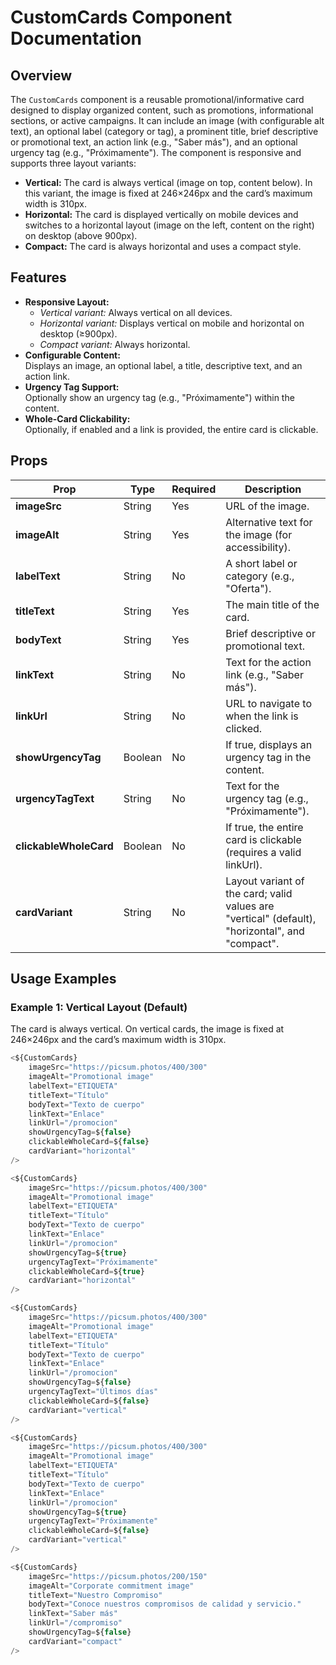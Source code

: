 # CustomCards Component Documentation

## Overview

The `CustomCards` component is a reusable promotional/informative card designed to display organized content, such as promotions, informational sections, or active campaigns. It can include an image (with configurable alt text), an optional label (category or tag), a prominent title, brief descriptive or promotional text, an action link (e.g., "Saber más"), and an optional urgency tag (e.g., "Próximamente"). The component is responsive and supports three layout variants:

- **Vertical:** The card is always vertical (image on top, content below). In this variant, the image is fixed at 246×246px and the card’s maximum width is 310px.
- **Horizontal:** The card is displayed vertically on mobile devices and switches to a horizontal layout (image on the left, content on the right) on desktop (above 900px).
- **Compact:** The card is always horizontal and uses a compact style.

## Features

- **Responsive Layout:**  
  - *Vertical variant:* Always vertical on all devices.  
  - *Horizontal variant:* Displays vertical on mobile and horizontal on desktop (≥900px).  
  - *Compact variant:* Always horizontal.
- **Configurable Content:**  
  Displays an image, an optional label, a title, descriptive text, and an action link.
- **Urgency Tag Support:**  
  Optionally show an urgency tag (e.g., "Próximamente") within the content.
- **Whole-Card Clickability:**  
  Optionally, if enabled and a link is provided, the entire card is clickable.

## Props

| Prop                 | Type    | Required | Description                                                                                          |
| -------------------- | ------- | -------- | ---------------------------------------------------------------------------------------------------- |
| **imageSrc**         | String  | Yes      | URL of the image.                                                                                    |
| **imageAlt**         | String  | Yes      | Alternative text for the image (for accessibility).                                                |
| **labelText**        | String  | No       | A short label or category (e.g., "Oferta").                                                          |
| **titleText**        | String  | Yes      | The main title of the card.                                                                          |
| **bodyText**         | String  | Yes      | Brief descriptive or promotional text.                                                             |
| **linkText**         | String  | No       | Text for the action link (e.g., "Saber más").                                                        |
| **linkUrl**          | String  | No       | URL to navigate to when the link is clicked.                                                       |
| **showUrgencyTag**   | Boolean | No       | If true, displays an urgency tag in the content.                                                   |
| **urgencyTagText**   | String  | No       | Text for the urgency tag (e.g., "Próximamente").                                                     |
| **clickableWholeCard** | Boolean | No    | If true, the entire card is clickable (requires a valid linkUrl).                                    |
| **cardVariant**      | String  | No       | Layout variant of the card; valid values are "vertical" (default), "horizontal", and "compact".      |

## Usage Examples

### Example 1: Vertical Layout (Default)
The card is always vertical. On vertical cards, the image is fixed at 246×246px and the card’s maximum width is 310px.

```js
<${CustomCards}
    imageSrc="https://picsum.photos/400/300"
    imageAlt="Promotional image"
    labelText="ETIQUETA"
    titleText="Título"
    bodyText="Texto de cuerpo"
    linkText="Enlace"
    linkUrl="/promocion"
    showUrgencyTag=${false}
    clickableWholeCard=${false}
    cardVariant="horizontal"
/>

<${CustomCards}
    imageSrc="https://picsum.photos/400/300"
    imageAlt="Promotional image"
    labelText="ETIQUETA"
    titleText="Título"
    bodyText="Texto de cuerpo"
    linkText="Enlace"
    linkUrl="/promocion"
    showUrgencyTag=${true}
    urgencyTagText="Próximamente"
    clickableWholeCard=${true}
    cardVariant="horizontal"
/>

<${CustomCards}
    imageSrc="https://picsum.photos/400/300"
    imageAlt="Promotional image"
    labelText="ETIQUETA"
    titleText="Título"
    bodyText="Texto de cuerpo"
    linkText="Enlace"
    linkUrl="/promocion"
    showUrgencyTag=${false}
    urgencyTagText="Últimos días"
    clickableWholeCard=${false}
    cardVariant="vertical"
/>

<${CustomCards}
    imageSrc="https://picsum.photos/400/300"
    imageAlt="Promotional image"
    labelText="ETIQUETA"
    titleText="Título"
    bodyText="Texto de cuerpo"
    linkText="Enlace"
    linkUrl="/promocion"
    showUrgencyTag=${true}
    urgencyTagText="Próximamente"
    clickableWholeCard=${false}
    cardVariant="vertical"
/>

<${CustomCards}
    imageSrc="https://picsum.photos/200/150"
    imageAlt="Corporate commitment image"
    titleText="Nuestro Compromiso"
    bodyText="Conoce nuestros compromisos de calidad y servicio."
    linkText="Saber más"
    linkUrl="/compromiso"
    showUrgencyTag=${false}
    cardVariant="compact"
/>